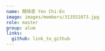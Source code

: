 ```yaml
---
name: 顏琦恩 Yen Chi-En 
image: images/members/313551073.jpg 
role: master
group: alum
links:
  github: link_to_github 
---
```

